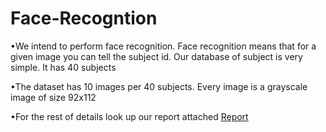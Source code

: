 # Face-Recogntion

•We intend to perform face recognition. Face recognition means that for a given
image you can tell the subject id. Our database of subject is very simple. It has 40
subjects

•The dataset has 10 images per 40 subjects. Every image is a grayscale
image of size 92x112

•For the rest of details look up our report attached [Report](https://github.com/AG-Sign/Face-Recogntion/blob/main/Face_Recognition_Report.pdf)
